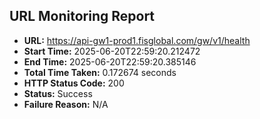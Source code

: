 ## URL Monitoring Report

- **URL:** https://api-gw1-prod1.fisglobal.com/gw/v1/health
- **Start Time:** 2025-06-20T22:59:20.212472
- **End Time:** 2025-06-20T22:59:20.385146
- **Total Time Taken:** 0.172674 seconds
- **HTTP Status Code:** 200
- **Status:** Success
- **Failure Reason:** N/A
